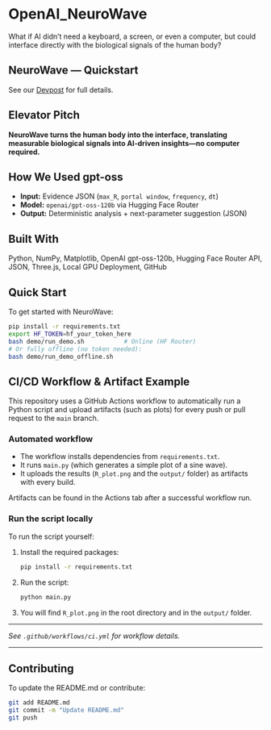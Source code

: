 # OpenAI_NeuroWave

What if AI didn’t need a keyboard, a screen, or even a computer, but could interface directly with the biological signals of the human body?

## NeuroWave — Quickstart

See our [Devpost](#) for full details.

## Elevator Pitch

**NeuroWave turns the human body into the interface, translating measurable biological signals into AI-driven insights—no computer required.**

## How We Used gpt-oss

- **Input:** Evidence JSON (`max_R`, `portal window`, `frequency`, `dt`)
- **Model:** `openai/gpt-oss-120b` via Hugging Face Router
- **Output:** Deterministic analysis + next-parameter suggestion (JSON)

## Built With

Python, NumPy, Matplotlib, OpenAI gpt-oss-120b, Hugging Face Router API, JSON, Three.js, Local GPU Deployment, GitHub

## Quick Start

To get started with NeuroWave:

```bash
pip install -r requirements.txt
export HF_TOKEN=hf_your_token_here
bash demo/run_demo.sh           # Online (HF Router)
# Or fully offline (no token needed):
bash demo/run_demo_offline.sh
```

## CI/CD Workflow & Artifact Example

This repository uses a GitHub Actions workflow to automatically run a Python script and upload artifacts (such as plots) for every push or pull request to the `main` branch.

### Automated workflow

- The workflow installs dependencies from `requirements.txt`.
- It runs `main.py` (which generates a simple plot of a sine wave).
- It uploads the results (`R_plot.png` and the `output/` folder) as artifacts with every build.

Artifacts can be found in the Actions tab after a successful workflow run.

### Run the script locally

To run the script yourself:

1. Install the required packages:
    ```bash
    pip install -r requirements.txt
    ```
2. Run the script:
    ```bash
    python main.py
    ```
3. You will find `R_plot.png` in the root directory and in the `output/` folder.

---

*See `.github/workflows/ci.yml` for workflow details.*

---

## Contributing

To update the README.md or contribute:

```bash
git add README.md
git commit -m "Update README.md"
git push
```
